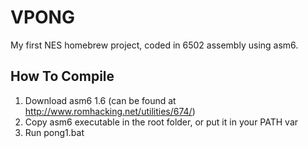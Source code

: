 VPONG
=====

My first NES homebrew project, coded in 6502 assembly using asm6.

How To Compile
--------------

1. Download asm6 1.6 (can be found at http://www.romhacking.net/utilities/674/)
2. Copy asm6 executable in the root folder, or put it in your PATH var
3. Run pong1.bat
